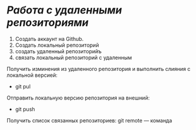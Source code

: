 # ***Работа с удаленными репозиториями***
1) Создать аккаунт на Github.
2) Создать локальный репозиторий 
3) создать удаленный репозиторийъ
4) связать локальный репозиторий с удаленным

Получить изминения из удаленного репозитория и выполнить слияния с локальной версией:

* git pul

Отправить локальную версию репозитория на внешний: 
* git push

Получить список связанных репозиториев:
git remote — команда



